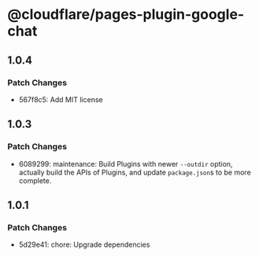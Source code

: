 # @cloudflare/pages-plugin-google-chat

## 1.0.4

### Patch Changes

- 567f8c5: Add MIT license

## 1.0.3

### Patch Changes

- 6089299: maintenance: Build Plugins with newer `--outdir` option, actually build the APIs of Plugins, and update `package.json`s to be more complete.

## 1.0.1

### Patch Changes

- 5d29e41: chore: Upgrade dependencies
